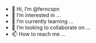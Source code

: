 - 👋 Hi, I’m @ferncspn
- 👀 I’m interested in ...
- 🌱 I’m currently learning ...
- 💞️ I’m looking to collaborate on ...
- 📫 How to reach me ...

<!---
ferncspn/ferncspn is a ✨ special ✨ repository because its `README.md` (this file) appears on your GitHub profile.
You can click the Preview link to take a look at your changes.
--->
